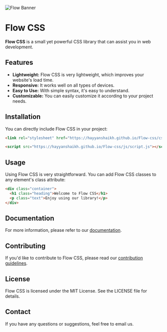 ![Flow Banner](https://placehold.co/1400x400)
# Flow CSS

**Flow CSS** is a small yet powerful CSS library that can assist you in web development.

## Features

- **Lightweight:** Flow CSS is very lightweight, which improves your website's load time.
- **Responsive:** It works well on all types of devices.
- **Easy to Use:** With simple syntax, it's easy to understand.
- **Customizable:** You can easily customize it according to your project needs.

## Installation

You can directly include Flow CSS in your project:

```html
<link rel="stylesheet" href="https://hayyanshaikh.github.io/Flow-css/css/style.css">
``` 

```html
<script src="https://hayyanshaikh.github.io/Flow-css/js/script.js"></script>
``` 

## Usage

Using Flow CSS is very straightforward. You can add Flow CSS classes to any element's class attribute:

```html
<div class="container">
  <h1 class="heading">Welcome to Flow CSS</h1>
  <p class="text">Enjoy using our library!</p>
</div> 
```

## Documentation

For more information, please refer to our [documentation](https://hayyanshaikh.github.io/Flow-css).

## Contributing

If you'd like to contribute to Flow CSS, please read our [contribution guidelines](https://chatgpt.com/c/CONTRIBUTING.md).

## License

Flow CSS is licensed under the MIT License. See the LICENSE file for details.

## Contact

If you have any questions or suggestions, feel free to email us.
